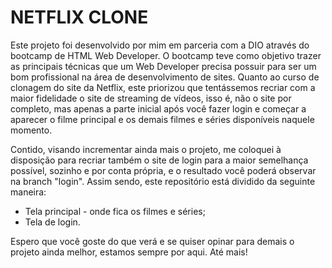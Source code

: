 # NETFLIX CLONE

Este projeto foi desenvolvido por mim em parceria com a DIO através do bootcamp de HTML Web Developer. O bootcamp teve como objetivo trazer as principais técnicas que um Web Developer precisa possuir para ser um bom profissional na área de desenvolvimento de sites. Quanto ao curso de clonagem do site da Netflix, este priorizou que tentássemos recriar com a maior fidelidade o site de streaming de vídeos, isso é, não o site por completo, mas apenas a parte inicial após você  fazer login e começar a aparecer o filme principal e os demais filmes e séries disponíveis naquele momento.



Contido, visando incrementar ainda mais o projeto, me coloquei à disposição para recriar também o site de login para a maior semelhança possível, sozinho e por conta própria, e o resultado você poderá observar na branch "login". Assim sendo, este repositório está dividido da seguinte maneira:

- Tela principal - onde fica os filmes e séries;
- Tela de login.

Espero que você goste do que verá e se quiser opinar para demais o projeto ainda melhor, estamos sempre por aqui. Até mais!